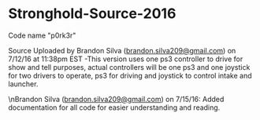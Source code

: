# Stronghold-Source-2016
Code name "p0rk3r"

Source Uploaded by Brandon Silva (brandon.silva209@gmail.com) on 7/12/16 at 11:38pm EST
                -This version uses one ps3 controller to drive for show and tell purposes, actual controllers will be one ps3 and one joystick for two drivers to operate, ps3 for driving and joystick to control intake and launcher.

\nBrandon Silva (brandon.silva209@gmail.com) on 7/15/16: Added documentation for all code for easier understanding and reading.
